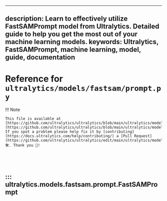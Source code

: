 ______________________________________________________________________

## description: Learn to effectively utilize FastSAMPrompt model from Ultralytics. Detailed guide to help you get the most out of your machine learning models. keywords: Ultralytics, FastSAMPrompt, machine learning, model, guide, documentation

# Reference for `ultralytics/models/fastsam/prompt.py`

!!! Note

```
This file is available at [https://github.com/ultralytics/ultralytics/blob/main/ultralytics/models/fastsam/prompt.py](https://github.com/ultralytics/ultralytics/blob/main/ultralytics/models/fastsam/prompt.py). If you spot a problem please help fix it by [contributing](https://docs.ultralytics.com/help/contributing/) a [Pull Request](https://github.com/ultralytics/ultralytics/edit/main/ultralytics/models/fastsam/prompt.py) 🛠️. Thank you 🙏!
```

<br><br>

## ::: ultralytics.models.fastsam.prompt.FastSAMPrompt

<br><br>
